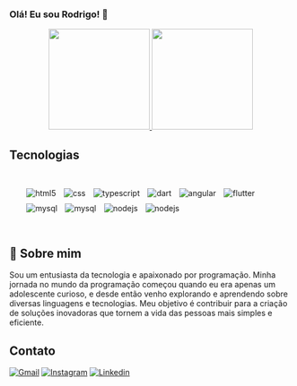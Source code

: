 
### Olá! Eu sou Rodrigo! 👋

<div align="center">
  <a href="https://github.com/rodriguera4k">
    <img height="180em" src="https://github-readme-stats.vercel.app/api?username=rodriguera4k&show_icons=true&theme=dark&count_private=true(https://github-readme-stats.vercel.app/api?username=rodriguera4k&show_icons=true&theme=dark&count_private=true"/>
    <img height="180em" src="https://github-readme-stats.vercel.app/api/top-langs/?username=rodriguera4k&layout=compact&theme=dark"/>
  </a>
</div>


## Tecnologias

<div style="display: inline_block; padding: 5%;">
 <img style="padding:5px;" align="center" alt="html5" src="https://img.shields.io/badge/HTML5-E34F26?style=for-the-badge&logo=html5&logoColor=white">
  <img style="padding:5px;" align="center" alt="css" src="https://img.shields.io/badge/CSS-239120?&style=for-the-badge&logo=css3&logoColor=white">
  <img style="padding:5px;" align="center" alt="typescript" src="https://img.shields.io/badge/TypeScript-007ACC?style=for-the-badge&logo=typescript&logoColor=white">
  <img style="padding:5px;" align="center" alt="dart" src="https://img.shields.io/badge/Dart-0175C2?style=for-the-badge&logo=dart&logoColor=white">
  <img style="padding:5px;" align="center" alt="angular" src="https://img.shields.io/badge/Angular-DD0031?style=for-the-badge&logo=angular&logoColor=white">
 <img style="padding:5px;" align="center" alt="flutter" src="https://img.shields.io/badge/Flutter-02569B?style=for-the-badge&logo=flutter&logoColor=white">
 <img style="padding:5px;" align="center" alt="mysql" src="https://img.shields.io/badge/MySQL-00000F?style=for-the-badge&logo=mysql&logoColor=white">
 <img style="padding:5px;"  align="center" alt="mysql" src="https://img.shields.io/badge/PostgreSQL-316192?style=for-the-badge&logo=postgresql&logoColor=white">
 <img style="padding:5px;" align="center" alt="nodejs" src="https://img.shields.io/badge/Node.js-43853D?style=for-the-badge&logo=node.js&logoColor=white">
 <img style="padding:5px;" align="center" alt="nodejs" src="https://img.shields.io/badge/.NET-5C2D91?style=for-the-badge&logo=.net&logoColor=white">
</div>

## 🚀 Sobre mim
Sou um entusiasta da tecnologia e apaixonado por programação. Minha jornada no mundo da programação começou quando eu era apenas um adolescente curioso, e desde então venho explorando e aprendendo sobre diversas linguagens e tecnologias. Meu objetivo é contribuir para a criação de soluções inovadoras que tornem a vida das pessoas mais simples e eficiente.

## Contato

[![Gmail](https://img.shields.io/badge/Gmail-D14836?style=for-the-badge&logo=gmail&logoColor=white)](mailto:rodrigogranzotto173@gmail.com)
[![Instagram](https://img.shields.io/badge/Instagram-E4405F?style=for-the-badge&logo=instagram&logoColor=white)](https://www.instagram.com/digueraah/)
[![Linkedin](https://img.shields.io/badge/LinkedIn-0077B5?style=for-the-badge&logo=linkedin&logoColor=white)](https://www.linkedin.com/in/rodrigo-granzotto-0a6abb216/)

